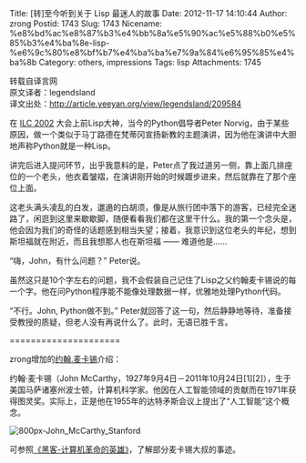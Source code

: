Title: [转]至今听到关于 Lisp 最迷人的故事
Date: 2012-11-17 14:10:44
Author: zrong
Postid: 1743
Slug: 1743
Nicename: %e8%bd%ac%e8%87%b3%e4%bb%8a%e5%90%ac%e5%88%b0%e5%85%b3%e4%ba%8e-lisp-%e6%9c%80%e8%bf%b7%e4%ba%ba%e7%9a%84%e6%95%85%e4%ba%8b
Category: others, impressions
Tags: lisp
Attachments: 1745

转载自译言网  
原文译者：legendsland  
译文出处：<http://article.yeeyan.org/view/legendsland/209584>

在 [ILC
2002](http://www.international-lisp-conference.org/2002/index.html)
大会上前Lisp大神，当今的Python倡导者Peter
Norvig，由于某些原因，做一个类似于马丁路德在梵蒂冈宣扬新教的主题演讲，因为他在演讲中大胆地声称Python就是一种Lisp。

讲完后进入提问环节，出乎我意料的是，Peter点了我过道另一侧，靠上面几排座位的一个老头，他衣着皱褶，在演讲刚开始的时候踱步进来，然后就靠在了那个座位上面。

这老头满头凌乱的白发，邋遢的白胡须，像是从旅行团中落下的游客，已经完全迷路了，闲逛到这里来歇歇脚，随便看看我们都在这里干什么。我的第一个念头是，他会因为我们的奇怪的话题感到相当失望；接着，我意识到这位老头的年纪，想到斯坦福就在附近，而且我想那人也在斯坦福
—— 难道他是……

“嗨，John，有什么问题？” Peter说。

虽然这只是10个字左右的问题，我不会假装自己记住了Lisp之父约翰麦卡锡说的每一个字。他在问Python程序能不能像处理数据一样，优雅地处理Python代码。

“不行。John, Python做不到。”
Peter就回答了这一句，然后静静地等待，准备接受教授的质疑，但老人没有再说什么了。此时，无语已胜千言。

=====================  

zrong增加的[约翰.麦卡锡](http://zh.wikipedia.org/wiki/John_McCarthy)介绍：

约翰·麦卡锡（John
McCarthy，1927年9月4日－2011年10月24日[1][2]），生于美国马萨诸塞州波士顿，计算机科学家。他因在人工智能领域的贡献而在1971年获得图灵奖。实际上，正是他在1955年的达特矛斯会议上提出了“人工智能”这个概念。  

![](http://zengrong.net/wp-content/uploads/2012/11/800px-John_McCarthy_Stanford.jpg "800px-John_McCarthy_Stanford")

可参照[《黑客-计算机革命的英雄》](http://book.douban.com/subject/6860890/)，了解部分麦卡锡大叔的事迹。

